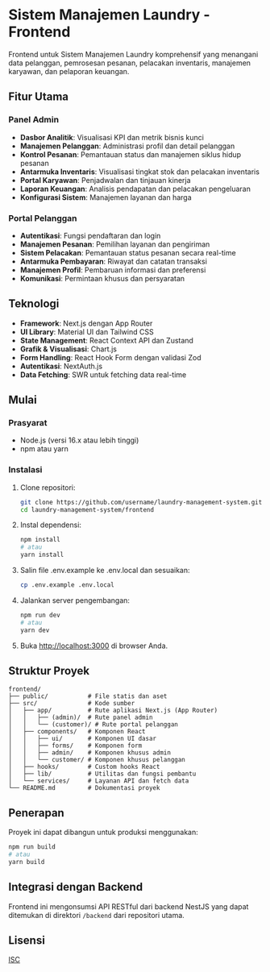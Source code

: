 # Sistem Manajemen Laundry - Frontend

Frontend untuk Sistem Manajemen Laundry komprehensif yang menangani data pelanggan, pemrosesan pesanan, pelacakan inventaris, manajemen karyawan, dan pelaporan keuangan.

## Fitur Utama

### Panel Admin

- **Dasbor Analitik**: Visualisasi KPI dan metrik bisnis kunci
- **Manajemen Pelanggan**: Administrasi profil dan detail pelanggan
- **Kontrol Pesanan**: Pemantauan status dan manajemen siklus hidup pesanan
- **Antarmuka Inventaris**: Visualisasi tingkat stok dan pelacakan inventaris
- **Portal Karyawan**: Penjadwalan dan tinjauan kinerja
- **Laporan Keuangan**: Analisis pendapatan dan pelacakan pengeluaran
- **Konfigurasi Sistem**: Manajemen layanan dan harga

### Portal Pelanggan

- **Autentikasi**: Fungsi pendaftaran dan login
- **Manajemen Pesanan**: Pemilihan layanan dan pengiriman
- **Sistem Pelacakan**: Pemantauan status pesanan secara real-time
- **Antarmuka Pembayaran**: Riwayat dan catatan transaksi
- **Manajemen Profil**: Pembaruan informasi dan preferensi
- **Komunikasi**: Permintaan khusus dan persyaratan

## Teknologi

- **Framework**: Next.js dengan App Router
- **UI Library**: Material UI dan Tailwind CSS
- **State Management**: React Context API dan Zustand
- **Grafik & Visualisasi**: Chart.js
- **Form Handling**: React Hook Form dengan validasi Zod
- **Autentikasi**: NextAuth.js
- **Data Fetching**: SWR untuk fetching data real-time

## Mulai

### Prasyarat

- Node.js (versi 16.x atau lebih tinggi)
- npm atau yarn

### Instalasi

1. Clone repositori:
   ```bash
   git clone https://github.com/username/laundry-management-system.git
   cd laundry-management-system/frontend
   ```

2. Instal dependensi:
   ```bash
   npm install
   # atau
   yarn install
   ```

3. Salin file .env.example ke .env.local dan sesuaikan:
   ```bash
   cp .env.example .env.local
   ```

4. Jalankan server pengembangan:
   ```bash
   npm run dev
   # atau
   yarn dev
   ```

5. Buka [http://localhost:3000](http://localhost:3000) di browser Anda.

## Struktur Proyek

```
frontend/
├── public/           # File statis dan aset
├── src/              # Kode sumber
│   ├── app/          # Rute aplikasi Next.js (App Router)
│   │   ├── (admin)/  # Rute panel admin
│   │   └── (customer)/ # Rute portal pelanggan
│   ├── components/   # Komponen React
│   │   ├── ui/       # Komponen UI dasar
│   │   ├── forms/    # Komponen form
│   │   ├── admin/    # Komponen khusus admin
│   │   └── customer/ # Komponen khusus pelanggan
│   ├── hooks/        # Custom hooks React
│   ├── lib/          # Utilitas dan fungsi pembantu
│   └── services/     # Layanan API dan fetch data
└── README.md         # Dokumentasi proyek
```

## Penerapan

Proyek ini dapat dibangun untuk produksi menggunakan:

```bash
npm run build
# atau
yarn build
```

## Integrasi dengan Backend

Frontend ini mengonsumsi API RESTful dari backend NestJS yang dapat ditemukan di direktori `/backend` dari repositori utama.

## Lisensi

[ISC](LICENSE)
